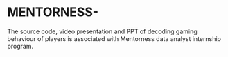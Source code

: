 # MENTORNESS-
The source code, video presentation and PPT of decoding gaming behaviour of players is associated with Mentorness  data analyst internship program.
